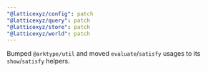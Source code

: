 ```yaml
---
"@latticexyz/config": patch
"@latticexyz/query": patch
"@latticexyz/store": patch
"@latticexyz/world": patch
---
```


Bumped `@arktype/util` and moved `evaluate`/`satisfy` usages to its `show`/`satisfy` helpers.
